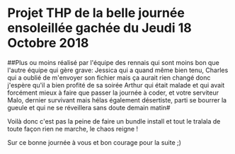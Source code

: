 <h1>Projet THP de la belle journée ensoleillée gachée du Jeudi 18 Octobre 2018</h1>

##Plus ou moins réalisé par l'équipe des rennais qui sont moins bon que l'autre équipe qui gère grave: Jessica qui a quand même bien tenu, Charles qui a oublié de m'envoyer son fichier mais ça aurait rien changé donc j'espère qu'il a bien profité de sa soirée
Arthur qui était malade et qui avait forcément mieux à faire que passer la journée à coder, et votre serviteur Malo, dernier survivant mais hélas également désertiste, parti se bourrer la gueule et qui ne se réveillera sans doute demain matin#

Voilà donc c'est pas la peine de faire un bundle install et tout le tralala de toute façon rien ne marche, le chaos reigne !

Sur ce bonne journée à vous et bon courage pour la suite ;)
